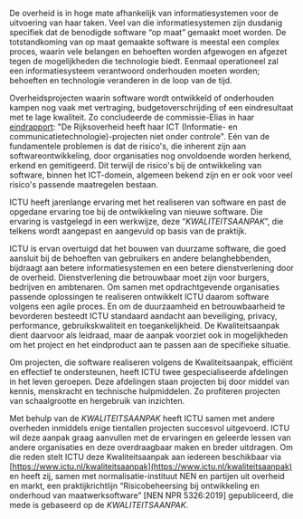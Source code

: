 De overheid is in hoge mate afhankelijk van informatiesystemen voor de uitvoering van haar taken. Veel van die informatiesystemen zijn dusdanig specifiek dat de benodigde software “op maat” gemaakt moet worden. De totstandkoming van op maat gemaakte software is meestal een complex proces, waarin vele belangen en behoeften worden afgewogen en afgezet tegen de mogelijkheden die technologie biedt. Eenmaal operationeel zal een informatiesysteem verantwoord onderhouden moeten worden; behoeften en technologie veranderen in de loop van de tijd.

Overheidsprojecten waarin software wordt ontwikkeld of onderhouden kampen nog vaak met vertraging, budgetoverschrijding of een eindresultaat met te lage kwaliteit. Zo concludeerde de commissie-Elias in haar [eindrapport](https://www.tweedekamer.nl/sites/default/files/field_uploads/33326-5-Eindrapport_tcm181-239826.pdf): "De Rijksoverheid heeft haar ICT (Informatie- en communicatietechnologie)-projecten niet onder controle". Eén van de fundamentele problemen is dat de risico's, die inherent zijn aan softwareontwikkeling, door organisaties nog onvoldoende worden herkend, erkend en gemitigeerd. Dit terwijl de risico's bij de ontwikkeling van software, binnen het ICT-domein, algemeen bekend zijn en er ook voor veel risico's passende maatregelen bestaan.

ICTU heeft jarenlange ervaring met het realiseren van software en past de opgedane ervaring toe bij de ontwikkeling van nieuwe software. Die ervaring is vastgelegd in een werkwijze, deze “$KWALITEITSAANPAK$”, die telkens wordt aangepast en aangevuld op basis van de praktijk.

ICTU is ervan overtuigd dat het bouwen van duurzame software, die goed aansluit bij de behoeften van gebruikers en andere belanghebbenden, bijdraagt aan betere informatiesystemen en een betere dienstverlening door de overheid. Dienstverlening die betrouwbaar moet zijn voor burgers, bedrijven en ambtenaren. Om samen met opdrachtgevende organisaties passende oplossingen te realiseren ontwikkelt ICTU daarom software volgens een agile proces. En om de duurzaamheid en betrouwbaarheid te bevorderen besteedt ICTU standaard aandacht aan beveiliging, privacy, performance, gebruikskwaliteit en toegankelijkheid. De Kwaliteitsaanpak dient daarvoor als leidraad, maar de aanpak voorziet ook in mogelijkheden om het project en het eindproduct aan te passen aan de specifieke situatie.

Om projecten, die software realiseren volgens de Kwaliteitsaanpak, efficiënt en effectief te ondersteunen, heeft ICTU twee gespecialiseerde afdelingen in het leven geroepen. Deze afdelingen staan projecten bij door middel van kennis, menskracht en technische hulpmiddelen. Zo profiteren projecten van schaalgrootte en hergebruik van inzichten.

Met behulp van de $KWALITEITSAANPAK$ heeft ICTU samen met andere overheden inmiddels enige tientallen projecten succesvol uitgevoerd. ICTU wil deze aanpak graag aanvullen met de ervaringen en geleerde lessen van andere organisaties en deze overdraagbaar maken en breder uitdragen. Om die reden stelt ICTU deze Kwaliteitsaanpak aan iedereen beschikbaar via [https://www.ictu.nl/kwaliteitsaanpak](https://www.ictu.nl/kwaliteitsaanpak) en heeft zij, samen met normalisatie-instituut NEN en partijen uit overheid en markt, een praktijkrichtlijn “Risicobeheersing bij ontwikkeling en onderhoud van maatwerksoftware” [NEN NPR 5326:2019] gepubliceerd, die mede is gebaseerd op de $KWALITEITSAANPAK$.
